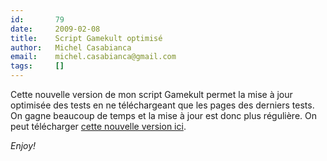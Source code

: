 ```yaml
---
id:       79
date:     2009-02-08
title:    Script Gamekult optimisé
author:   Michel Casabianca
email:    michel.casabianca@gmail.com
tags:     []
---
```


Cette nouvelle version de mon script Gamekult permet la mise à jour optimisée des tests en ne téléchargeant que les pages des derniers tests. On gagne beaucoup de temps et la mise à jour est donc plus régulière. On peut télécharger [cette nouvelle version ici](http://www.sweetohm.net/arc/gamekult.zip).

*Enjoy!*

